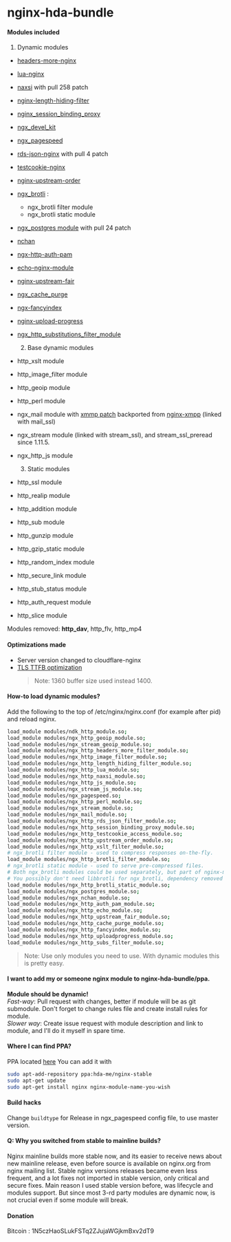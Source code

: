 # nginx-hda-bundle
#### Modules included 
  1. Dynamic modules
- [headers-more-nginx](https://github.com/openresty/headers-more-nginx-module)
- [lua-nginx](https://github.com/openresty/lua-nginx-module)
- [naxsi](https://github.com/nbs-system/naxsi) with pull 258 patch
- [nginx-length-hiding-filter](https://github.com/nulab/nginx-length-hiding-filter-module)
- [nginx_session_binding_proxy](https://github.com/wburgers/Session-Binding-Proxy)
- [ngx_devel_kit](https://github.com/simpl/ngx_devel_kit)
- [ngx_pagespeed](https://github.com/pagespeed/ngx_pagespeed)
- [rds-json-nginx](https://github.com/openresty/rds-json-nginx-module) with pull 4 patch
- [testcookie-nginx](https://github.com/kyprizel/testcookie-nginx-module)
- [nginx-upstream-order](https://github.com/flygoast/ngx_http_upstream_order)
- [ngx_brotli](https://github.com/google/ngx_brotli) :
     - ngx_brotli filter module
     - ngx_brotli static module
- [ngx_postgres module](https://github.com/FRiCKLE/ngx_postgres) with pull 24 patch
- [nchan](https://github.com/slact/nchan)
- [ngx-http-auth-pam](https://github.com/sto/ngx_http_auth_pam_module)
- [echo-nginx-module](https://github.com/openresty/echo-nginx-module)
- [nginx-upstream-fair](https://github.com/gnosek/nginx-upstream-fair)
- [ngx_cache_purge](https://github.com/FRiCKLE/ngx_cache_purge)
- [ngx-fancyindex](https://github.com/aperezdc/ngx-fancyindex/)
- [nginx-upload-progress](https://github.com/masterzen/nginx-upload-progress-module)
- [ngx_http_substitutions_filter_module](https://github.com/yaoweibin/ngx_http_substitutions_filter_module)

  2. Base dynamic modules
- http_xslt module
- http_image_filter module
- http_geoip module
- http_perl module
- ngx_mail module with [xmmp patch](https://github.com/cryptofuture/nginx-hda-bundle/blob/master/debian/patches/) backported from [nginx-xmpp](https://github.com/robn/nginx-xmpp) (linked with mail_ssl)
- ngx_stream module (linked with stream_ssl), and stream_ssl_preread since 1.11.5.
- ngx_http_js module 

  3. Static modules
- http_ssl module
- http_realip module
- http_addition module
- http_sub module
- http_gunzip module
- http_gzip_static module
- http_random_index module
- http_secure_link module
- http_stub_status module
- http_auth_request module
- http_slice module

Modules removed: **http_dav**, http_flv, http_mp4

#### Optimizations made
* Server version changed to cloudflare-nginx
* [TLS TTFB optimization](https://www.igvita.com/2013/12/16/optimizing-nginx-tls-time-to-first-byte/)
  > Note: 1360 buffer size used instead 1400.

#### How-to load dynamic modules?
Add the following to the top of /etc/nginx/nginx.conf (for example after pid) and reload nginx.
```bash
load_module modules/ndk_http_module.so;
load_module modules/ngx_http_geoip_module.so;
load_module modules/ngx_stream_geoip_module.so;
load_module modules/ngx_http_headers_more_filter_module.so;
load_module modules/ngx_http_image_filter_module.so;
load_module modules/ngx_http_length_hiding_filter_module.so;
load_module modules/ngx_http_lua_module.so;
load_module modules/ngx_http_naxsi_module.so;
load_module modules/ngx_http_js_module.so;
load_module modules/ngx_stream_js_module.so;
load_module modules/ngx_pagespeed.so;
load_module modules/ngx_http_perl_module.so;
load_module modules/ngx_stream_module.so;
load_module modules/ngx_mail_module.so;
load_module modules/ngx_http_rds_json_filter_module.so;
load_module modules/ngx_http_session_binding_proxy_module.so;
load_module modules/ngx_http_testcookie_access_module.so;
load_module modules/ngx_http_upstream_order_module.so;
load_module modules/ngx_http_xslt_filter_module.so;
# ngx_brotli filter module - used to compress responses on-the-fly.
load_module modules/ngx_http_brotli_filter_module.so;
# ngx_brotli static module - used to serve pre-compressed files.
# Both ngx_brotli modules could be used separately, but part of nginx-module-brotli package
# You possibly don't need libbrotli for ngx_brotli, dependency removed since nginx 1.11.7, but libbrotli package will be saved in repository
load_module modules/ngx_http_brotli_static_module.so;
load_module modules/ngx_postgres_module.so;
load_module modules/ngx_nchan_module.so;
load_module modules/ngx_http_auth_pam_module.so;
load_module modules/ngx_http_echo_module.so;
load_module modules/ngx_http_upstream_fair_module.so;
load_module modules/ngx_http_cache_purge_module.so;
load_module modules/ngx_http_fancyindex_module.so;
load_module modules/ngx_http_uploadprogress_module.so;
load_module modules/ngx_http_subs_filter_module.so;
```
  > Note: Use only modules you need to use. With dynamic modules this is pretty easy.
  
#### I want to add my or someone nginx module to nginx-hda-bundle/ppa.
**Module should be dynamic!**  
*Fast-way*: Pull request with changes, better if module will be as git submodule.  Don't forget to change rules file and create install rules for module.  
*Slower way*: Create issue request with module description and link to module, and I'll do it myself in spare time.

#### Where I can find PPA?
PPA located [here](https://launchpad.net/~hda-me/+archive/ubuntu/nginx-stable)
You can add it with
```bash
sudo apt-add-repository ppa:hda-me/nginx-stable
sudo apt-get update
sudo apt-get install nginx nginx-module-name-you-wish
```
#### Build hacks
Change `buildtype` for Release in ngx_pagespeed config file, to use master version.

#### Q: Why you switched from stable to mainline builds?
Nginx mainline builds more stable now, and its easier to receive news about new mainline release, even before source is available on nginx.org from nginx mailing list. Stable nginx versions releases became even less frequent, and a lot fixes not imported in stable version, only critical and secure fixes. Main reason I used stable version before, was lifecycle and modules support. But since most 3-rd party modules are dynamic now, is not crucial even if some module will break.

#### Donation
Bitcoin : 1N5czHaoSLukFSTq2ZJujaWGjkmBxv2dT9

